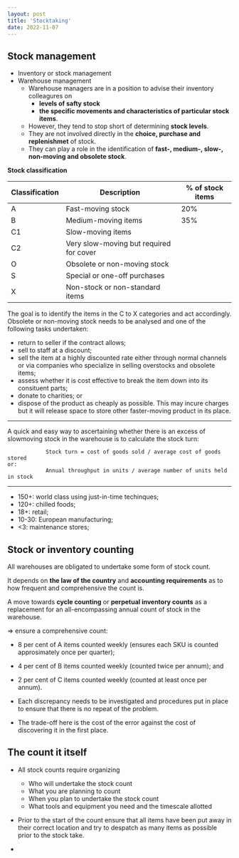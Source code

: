 ```yaml
---
layout: post
title: 'Stocktaking'
date: 2022-11-07
---
```


## Stock management

* Inventory or stock management
* Warehouse management
    * Warehouse managers are in a position to advise their inventory colleagures on
        * **levels of safty stock**
        * **the specific movements and characteristics of particular stock items**.
    * However, they tend to stop short of determining **stock levels**.
    * They are not involved directly in the **choice, purchase and replenishmet** of stock.
    * They can play a role in the identification of **fast-, medium-, slow-, non-moving and obsolete stock**.

**Stock classification**

Classification | Description | % of stock items
--- | --- | ---
A | Fast-moving stock | 20%
B | Medium-moving items | 35%
C1 | Slow-moving items
C2 | Very slow-moving but required for cover
O | Obsolete or non-moving stock
S | Special or one-off purchases
X | Non-stock or non-standard items

The goal is to identify the items in the C to X categories and act accordingly. Obsolete or non-moving stock needs to be analysed and one of the following tasks undertaken:
* return to seller if the contract allows;
* sell to staff at a discount;
* sell the item at a highly discounted rate either through normal channels or via companies who specialize in selling overstocks and obsolete items;
* assess whether it is cost effective to break the item down into its consituent parts;
* donate to charities; or
* dispose of the product as cheaply as possible. This may incure charges but it will release space to store other faster-moving product in its place.

---

A quick and easy way to ascertaining whether there is an excess of slowmoving stock in the warehouse is to calculate the stock turn:

```
            Stock turn = cost of goods sold / average cost of goods stored
or:
            Annual throughput in units / average number of units held in stock
```

---

* 150+: world class using just-in-time techinques;
* 120+: chilled foods;
* 18+: retail;
* 10-30: European manufacturing;
* &lt;3: maintenance stores;

## Stock or inventory counting

All warehouses are obligated to undertake some form of stock count.

It depends on **the law of the country** and **accounting requirements** as to how frequent and comprehensive the count is.

A move towards **cycle counting** or **perpetual inventory counts** as a replacement for an all-encompassing annual count of stock in the warehouse.

=> ensure a comprehensive count:
* 8 per cent of A items counted weekly (ensures each SKU is counted approsimately once per quarter);
* 4 per cent of B items counted weekly (counted twice per annum); and
* 2 per cent of C items counted weekly (counted at least once per annum).

* Each discrepancy needs to be investigated and procedures put in place to ensure that there is no repeat of the problem.
* The trade-off here is the cost of the error against the cost of discovering it in the first place.

## The count it itself

* All stock counts require organizing
    * Who will undertake the stock count
    * What you are planning to count
    * When you plan to undertake the stock count
    * What tools and equipment you need and the timescale allotted

* Prior to the start of the count ensure that all items have been put away in their correct location and try to despatch as many items as possible prior to the stock take.
* 

